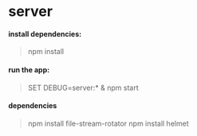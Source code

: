 # server

#### install dependencies:

  > npm install

#### run the app:

  > SET DEBUG=server:* & npm start

#### dependencies

  > npm install file-stream-rotator
  > npm install helmet
  

